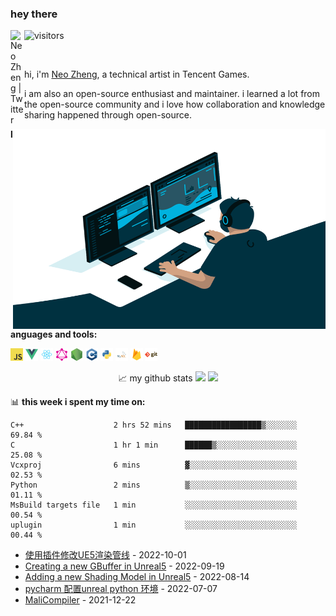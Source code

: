 ### hey there 

<a href="https://twitter.com/NeoZheng2336">
  <img align="left" alt="Neo Zheng | Twitter" width="22px" src="https://raw.githubusercontent.com/peterthehan/peterthehan/master/assets/twitter.svg" />
</a>


![visitors](https://visitor-badge.glitch.me/badge?page_id=aIFzzf.aIFzzf)

<br />

hi, i'm [Neo Zheng](https://neozheng.cn/), a technical artist in Tencent Games.

i am also an open-source enthusiast and maintainer. i learned a lot from the open-source community and i love how collaboration and knowledge sharing happened through open-source.


  <img align="right" alt="GIF" src="https://github.com/aIFzzf/aIFzzf/blob/main/code.gif?raw=true" width="500" height="320" />
  

**languages and tools:**  

<code><img height="20" src="https://raw.githubusercontent.com/github/explore/80688e429a7d4ef2fca1e82350fe8e3517d3494d/topics/javascript/javascript.png"></code>
<code><img height="20" src="https://raw.githubusercontent.com/github/explore/80688e429a7d4ef2fca1e82350fe8e3517d3494d/topics/vue/vue.png"></code>
<code><img height="20" src="https://raw.githubusercontent.com/github/explore/80688e429a7d4ef2fca1e82350fe8e3517d3494d/topics/react/react.png"></code>
<code><img height="20" src="https://raw.githubusercontent.com/github/explore/5c058a388828bb5fde0bcafd4bc867b5bb3f26f3/topics/graphql/graphql.png"></code>
<code><img height="20" src="https://raw.githubusercontent.com/github/explore/80688e429a7d4ef2fca1e82350fe8e3517d3494d/topics/nodejs/nodejs.png"></code>
<code><img height="20" src="https://raw.githubusercontent.com/github/explore/80688e429a7d4ef2fca1e82350fe8e3517d3494d/topics/cpp/cpp.png"></code>
<code><img height="20" src="https://raw.githubusercontent.com/github/explore/80688e429a7d4ef2fca1e82350fe8e3517d3494d/topics/python/python.png"></code>
<code><img height="20" src="https://raw.githubusercontent.com/github/explore/80688e429a7d4ef2fca1e82350fe8e3517d3494d/topics/mysql/mysql.png"></code>
<code><img height="20" src="https://raw.githubusercontent.com/github/explore/80688e429a7d4ef2fca1e82350fe8e3517d3494d/topics/firebase/firebase.png"></code>
<code><img height="20" src="https://raw.githubusercontent.com/github/explore/80688e429a7d4ef2fca1e82350fe8e3517d3494d/topics/git/git.png"></code>



<div align="center">
📈 my github stats
<span>  </span>
<img height="170px" src="https://github-readme-stats.vercel.app/api?username=aIFzzf" /><span>  </span><img height="170px" src="https://github-readme-stats.vercel.app/api/top-langs/?username=aIFzzf&layout=compact&langs_count=8" />
<span>  </span>
</div>



📊 **this week i spent my time on:**

<!--START_SECTION:waka-->

```text
C++                    2 hrs 52 mins   █████████████████▒░░░░░░░   69.84 %
C                      1 hr 1 min      ██████▒░░░░░░░░░░░░░░░░░░   25.08 %
Vcxproj                6 mins          ▓░░░░░░░░░░░░░░░░░░░░░░░░   02.53 %
Python                 2 mins          ▒░░░░░░░░░░░░░░░░░░░░░░░░   01.11 %
MsBuild targets file   1 min           ░░░░░░░░░░░░░░░░░░░░░░░░░   00.54 %
uplugin                1 min           ░░░░░░░░░░░░░░░░░░░░░░░░░   00.44 %
```

<!--END_SECTION:waka-->


<!-- START_SECTION:blog -->
* <a href='http://example.com/2022/10/01/Modify%20Render%20Pipeline%20By%20Plugin%20in%20UE5/' target='_blank'>使用插件修改UE5渲染管线</a> - 2022-10-01
* <a href='http://example.com/2022/09/19/Creating%20a%20new%20GBuffer%20in%20Unreal5/' target='_blank'>Creating a new GBuffer in Unreal5</a> - 2022-09-19
* <a href='http://example.com/2022/08/14/Adding%20a%20new%20Shading%20Model/' target='_blank'>Adding a new Shading Model in Unreal5</a> - 2022-08-14
* <a href='http://example.com/2022/07/07/pycharm%20%E9%85%8D%E7%BD%AEunreal%20python%20%E7%8E%AF%E5%A2%83/' target='_blank'>pycharm 配置unreal python 环境</a> - 2022-07-07
* <a href='http://example.com/2021/12/22/MaliCompiler/' target='_blank'>MaliCompiler</a> - 2021-12-22
<!-- END_SECTION:blog -->
